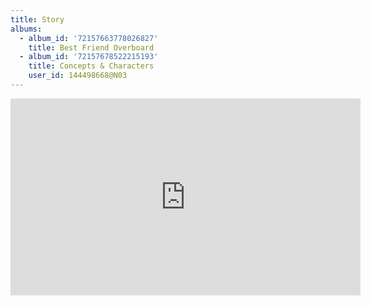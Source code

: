 ```yaml
---
title: Story
albums:
  - album_id: '72157663778026827'
    title: Best Friend Overboard
  - album_id: '72157678522215193'
    title: Concepts & Characters
    user_id: 144498668@N03
---
```

<div class="video-wrapper"><iframe width="560" height="315" src="https://www.youtube.com/embed/videoseries?list=PLftT3bWXatb2F2wbpZJIkMPtZ7edgr7k_" frameborder="0" gesture="media" allowfullscreen class="video"></iframe></div>
